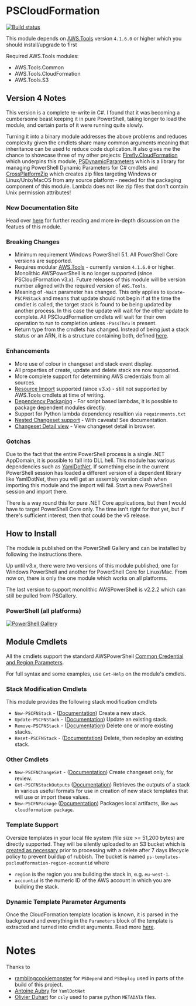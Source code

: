 # PSCloudFormation
[![Build status](https://ci.appveyor.com/api/projects/status/fgt7d0icj7emc6hl/branch/master?svg=true)](https://ci.appveyor.com/project/fireflycons/pscloudformation/branch/master)

This module depends on [AWS.Tools](https://docs.aws.amazon.com/powershell/latest/userguide/pstools-welcome.html) version `4.1.6.0` or higher which you should install/upgrade to first

Required AWS.Tools modules:

* AWS.Tools.Common
* AWS.Tools.CloudFormation
* AWS.Tools.S3

## Version 4 Notes

This version is a complete re-write in C#. I found that it was becoming a cumbersome beast keeping it in pure PowerShell, taking longer to load the module, and certain parts of it were running quite slowly.

Turning it into a binary module addresses the above problems and reduces complexity given the cmdlets share many common arguments meaning that inheritance can be used to reduce code duplication. It also gives me the chance to showcase three of my other projects: [Firefly.CloudFormation](https://github.com/fireflycons/Firefly.CloudFormation) which underpins this module, [PSDynamicParameters](https://github.com/fireflycons/PSDynamicParameters) which is a library for managing PowerShell Dynamic Parameters for C# cmdlets and [CrossPlatformZip](https://github.com/fireflycons/CrossPlatformZip) which creates zip files targeting Windows or Linux/Unix/MacOS from any source platform - needed for the packaging component of this module. Lambda does not like zip files that don't contain Unix permission attributes!

### New Documentation Site

Head over [here](https://fireflycons.github.io/PSCloudFormation/index.html) for further reading and more in-depth discussion on the featues of this module.

### Breaking Changes

* Minimum requirement Windows PowerShell 5.1. All PowerShell Core versions are supported.
* Requires modular [AWS.Tools](https://github.com/aws/aws-tools-for-powershell/issues/67) - currently version `4.1.6.0` or higher. Monolithic AWSPowerShell is no longer supported (since PSCloudFormation v3.x). Future releases of this module will be version number aligned with the required version of `AWS.Tools`.
* Meaning of `-Wait` parameter has changed. This only applies to `Update-PSCFNStack` and means that update should not begin if at the time the cmdlet is called, the target stack is found to be being updated by another process. In this case the update will wait for the other update to complete. All PSCloudFormation cmdlets will wait for their own operation to run to completion unless `-PassThru` is present.
* Return type from the cmdlets has changed. Instead of being just a stack status or an ARN, it is a structure containing both, defined [here](https://fireflycons.github.io/Firefly-CloudFormation/api/Firefly.CloudFormation.Model.CloudFormationResult.html).

### Enhancements

* More use of colour in changeset and stack event display.
* All properties of create, update and delete stack are now supported.
* More complete support for determining AWS credentials from all sources.
* [Resource Import](https://fireflycons.github.io/PSCloudFormation/articles/resource-import.html) supported (since v3.x) - still not supported by AWS.Tools cmdlets at time of writing.
* [Dependency Packaging](https://fireflycons.github.io/PSCloudFormation/articles/lambda-packager.html) - For script based lambdas, it is possible to package dependent modules directly.
* Support for Python lambda dependency resultion via `requirements.txt`
* [Nested Changeset support](https://fireflycons.github.io/PSCloudFormation/articles/changesets.html) - With caveats! See documentation.
* [Changeset Detail view](https://fireflycons.github.io/PSCloudFormation/articles/changesets.html) - View changeset detail in browser.

### Gotchas

Due to the fact that the entire PowerShell process is a single .NET AppDomain, it is possible to fall into DLL hell. This module has various dependencies such as [YamlDotNet](https://github.com/aaubry/YamlDotNet). If something else in the current PowerShell session has loaded a different version of a dependent library like YamlDotNet, then you will get an assembly version clash when importing this module and the import will fail. Start a new PowerShell session and import there.

There is a way round this for pure .NET Core applications, but then I would have to target PowerShell Core only. The time isn't right for that yet, but if there's sufficient interest, then that could be the v5 release.

## How to Install

The module is published on the PowerShell Gallery and can be installed by following the instructions there.

Up until v3.x, there were two versions of this module published, one for Windows PowerShell and another for PowerShell Core for Linux/Mac. From now on, there is only the one module which works on all platforms.

The last version to support monolithic AWSPowerShell is v2.2.2 which can still be pulled from PSGallery.

### PowerShell (all platforms)
[![PowerShell Gallery](https://img.shields.io/powershellgallery/v/PSCloudFormation)](https://www.powershellgallery.com/packages/PSCloudFormation)


## Module Cmdlets

All the cmdlets support the standard AWSPowerShell [Common Credential and Region Parameters](https://docs.aws.amazon.com/powershell/latest/reference/items/pstoolsref-commonparams.html).

For full syntax and some examples, use `Get-Help` on the module's cmdlets.

### Stack Modification Cmdlets

This module provides the following stack modification cmdlets

- `New-PSCFNStack` - ([Documentation](https://fireflycons.github.io/PSCloudFormation/cmdlets/New-PSCFNStack.html)) Create a new stack.
- `Update-PSCFNStack` - ([Documentation](https://fireflycons.github.io/PSCloudFormation/cmdlets/Update-PSCFNStack.html)) Update an existing stack.
- `Remove-PSCFNStack` - ([Documentation](https://fireflycons.github.io/PSCloudFormation/cmdlets/Remove-PSCFNStack.html)) Delete one or more existing stacks.
- `Reset-PSCFNStack` - ([Documentation](https://fireflycons.github.io/PSCloudFormation/cmdlets/Reset-PSCFNStack.html)) Delete, then redeploy an existing stack.

### Other Cmdlets

- `New-PSCFNChangeSet` - ([Documentation](https://fireflycons.github.io/PSCloudFormation/cmdlets/New-PSCFNChangeSet.html)) Create changeset only, for review.
- `Get-PSCFNStackOutputs` ([Documentation](https://fireflycons.github.io/PSCloudFormation/cmdlets/Get-PSCFNStackOutputs.html)) Retrieves the outputs of a stack in various useful formats for use in creation of new stack templates that will use or import these values.
- `New-PSCFNPackage` ([Documentation](https://fireflycons.github.io/PSCloudFormation/cmdlets/New-PSCFNPackage.html)) Packages local artifacts, like `aws cloudformation package`.

### Template Support

Oversize templates in your local file system (file size >= 51,200 bytes) are directly supported. They will be silently uploaded to an S3 bucket which is [created as necessary](https://fireflycons.github.io/PSCloudFormation/articles/s3-usage.html) prior to processing with a delete after 7 days lifecycle policy to prevent buildup of rubbish. The bucket is named `ps-templates-pscloudformation-region-accountid` where
* `region` is the region you are building the stack in, e.g. `eu-west-1`.
* `accountid` is the numeric ID of the AWS account in which you are building the stack.

### Dynamic Template Parameter Arguments

Once the CloudFormation template location is known, it is parsed in the background and everything in the `Parameters` block of the template is extracted and turned into cmdlet arguments. Read more [here](https://fireflycons.github.io/PSCloudFormation/articles/dynamic-parameters.html).

# Notes

Thanks to

* [ramblingcookiemonster](http://ramblingcookiemonster.github.io/) for `PSDepend` and `PSDeploy` used in parts of the build of this project.
* [Antoine Aubry](https://github.com/aaubry/YamlDotNet) for `YamlDotNet`
* [Olivier Duhart](https://github.com/b3b00/csly) for `csly` used to parse python `METADATA` files.
